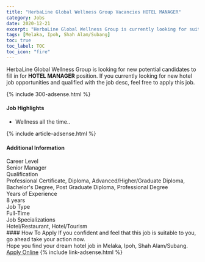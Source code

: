 ```yaml
---
title: "HerbaLine Global Wellness Group Vacancies HOTEL MANAGER" 
category: Jobs 
date: 2020-12-21 
excerpt: "HerbaLine Global Wellness Group is currently looking for suitable person to fill in the HOTEL MANAGER which positioned at Melaka, Ipoh, Shah Alam/Subang" 
tags: [Melaka, Ipoh, Shah Alam/Subang] 
toc: true 
toc_label: TOC 
toc_icon: "fire" 
--- 
```


<p>HerbaLine Global Wellness Group is looking for new potential candidates to fill in for <b>HOTEL MANAGER</b> position. If you currently looking for new hotel job opportunities and qualified with the job desc, feel free to apply this job.
</p>{% include 300-adsense.html %} 
<div><div><div><h4>Job Highlights</h4></div></div><div><ul><li><div><div><div><div></div></div></div><div><span>Wellness all the time..</span></div></div></li></ul></div></div> 
{% include article-adsense.html %} 
<div><div><div><h4>Additional Information</h4></div></div><div><div><div><div><div><div><div><div><span>Career Level</span></div></div><div><span>Senior Manager</span></div></div></div></div><div><div><div><div><div><span>Qualification</span></div></div><div><span>Professional Certificate, Diploma, Advanced/Higher/Graduate Diploma, Bachelor's Degree, Post Graduate Diploma, Professional Degree</span></div></div></div></div><div><div><div><div><div><span>Years of Experience</span></div></div><div><span>8 years</span></div></div></div></div><div><div><div><div><div><span>Job Type</span></div></div><div><span>Full-Time</span></div></div></div></div><div><div><div><div><div><span>Job Specializations</span></div></div><div><span>Hotel/Restaurant, Hotel/Tourism</span></div></div></div></div></div></div></div></div> 
#### How To Apply 
If you confident and feel that this job is suitable to you, go ahead take your action now. <br/> 
Hope you find your dream hotel job in Melaka, Ipoh, Shah Alam/Subang. <br/> 
<a href="https://www.jobstreet.com.my/en/job/hotel-manager-4440921?jobId=jobstreet-my-job-4440921&sectionRank=30&token=0~54c16f82-0ac0-42ef-a26b-aefd4760b9d5&fr=SRP%20View%20In%20New%20Ta" class="btn btn--info" target="_blank" rel="nofollow noopenner">Apply Online</a> 
{% include link-adsense.html %} 